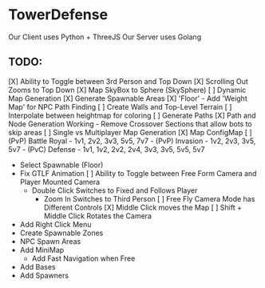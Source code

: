 # TowerDefense
Our Client uses Python + ThreeJS
Our Server uses Golang

## TODO:
   [X] Ability to Toggle between 3rd Person and Top Down 
      [X] Scrolling Out Zooms to Top Down
   [X] Map SkyBox to Sphere (SkySphere)
   [ ] Dynamic Map Generation
      [X] Generate Spawnable Areas
      [X] 'Floor'
         - Add 'Weight Map' for NPC Path Finding
      [ ] Create Walls and Top-Level Terrain
      [ ] Interpolate between heightmap for coloring
      [ ] Generate Paths
         [X] Path and Node Generation Working
         - Remove Crossover Sections that allow bots to skip areas
      [ ] Single vs Multiplayer Map Generation
         [X] Map ConfigMap
               [ ] (PvP) Battle Royal - 1v1, 2v2, 3v3, 5v5, 7v7
               - (PvP) Invasion - 1v2, 2v3, 3v5, 5v7
               - (PvC) Defense - 1v1, 1v2, 2v2, 2v4, 3v3, 3v5, 5v5, 5v7 
   - Select Spawnable (Floor)
   - Fix GTLF Animation
   [ ] Ability to Toggle between Free Form Camera and Player Mounted Camera 
      - Double Click Switches to Fixed and Follows Player
         - Zoom In Switches to Third Person 
      [ ] Free Fly Camera Mode has Different Controls
         [X] Middle Click moves the Map
         [ ] Shift + Middle Click Rotates the Camera
   - Add Right Click Menu
   - Create Spawnable Zones
   - NPC Spawn Areas
   - Add MiniMap
      - Add Fast Navigation when Free
   - Add Bases
   - Add Spawners